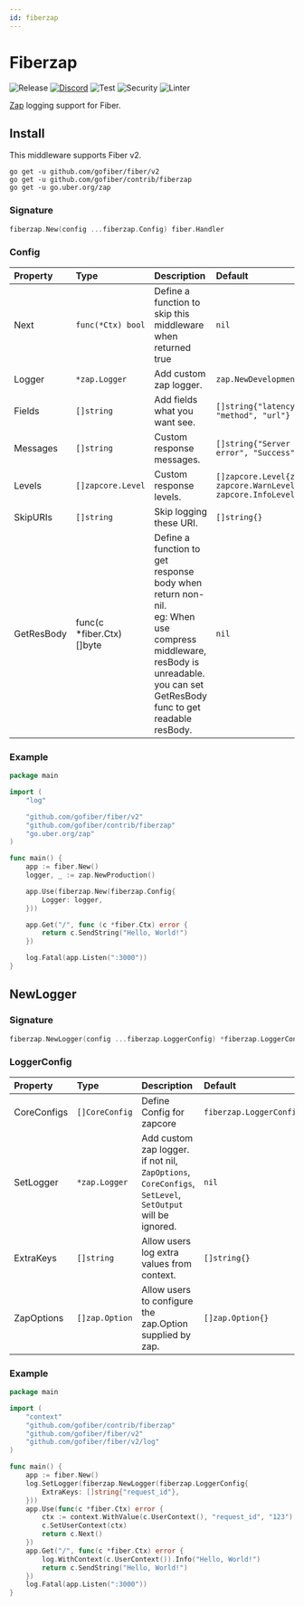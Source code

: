 ```yaml
---
id: fiberzap
---
```


# Fiberzap

![Release](https://img.shields.io/github/v/tag/gofiber/contrib?filter=fiberzap*)
[![Discord](https://img.shields.io/discord/704680098577514527?style=flat&label=%F0%9F%92%AC%20discord&color=00ACD7)](https://gofiber.io/discord)
![Test](https://github.com/gofiber/contrib/workflows/Tests/badge.svg)
![Security](https://github.com/gofiber/contrib/workflows/Security/badge.svg)
![Linter](https://github.com/gofiber/contrib/workflows/Linter/badge.svg)

[Zap](https://github.com/uber-go/zap) logging support for Fiber.

## Install

This middleware supports Fiber v2.

```
go get -u github.com/gofiber/fiber/v2
go get -u github.com/gofiber/contrib/fiberzap
go get -u go.uber.org/zap
```

### Signature

```go
fiberzap.New(config ...fiberzap.Config) fiber.Handler
```

### Config

| Property      | Type                           | Description                                                                                                                                                                   | Default                                                                     |
|:--------------|:-------------------------------|:------------------------------------------------------------------------------------------------------------------------------------------------------------------------------|:----------------------------------------------------------------------------|
| Next          | `func(*Ctx) bool`              | Define a function to skip this middleware when returned true                                                                                                                  | `nil`                                                                       |
| Logger        | `*zap.Logger`                  | Add custom zap logger.                                                                                                                                                        | `zap.NewDevelopment()`                                                      |
| Fields        | `[]string`                     | Add fields what you want see.                                                                                                                                                 | `[]string{"latency", "status", "method", "url"}`                            |
| Messages      | `[]string`                     | Custom response messages.                                                                                                                                                     | `[]string{"Server error", "Client error", "Success"}`                       |                
| Levels        | `[]zapcore.Level`              | Custom response levels.                                                                                                                                                       | `[]zapcore.Level{zapcore.ErrorLevel, zapcore.WarnLevel, zapcore.InfoLevel}` |   
| SkipURIs      | `[]string`                     | Skip logging these URI.                                                                                                                                                       | `[]string{}`                                                                |                
| GetResBody    | func(c *fiber.Ctx) []byte      | Define a function to get response body when return non-nil.<br />eg: When use compress middleware, resBody is unreadable. you can set GetResBody func to get readable resBody.  | `nil`                                                                       |

### Example
```go
package main

import (
    "log"

    "github.com/gofiber/fiber/v2"
    "github.com/gofiber/contrib/fiberzap"
    "go.uber.org/zap"
)

func main() {
    app := fiber.New()
    logger, _ := zap.NewProduction()

    app.Use(fiberzap.New(fiberzap.Config{
        Logger: logger,
    }))

    app.Get("/", func (c *fiber.Ctx) error {
        return c.SendString("Hello, World!")
    })

    log.Fatal(app.Listen(":3000"))
}
```

## NewLogger

### Signature

```go
fiberzap.NewLogger(config ...fiberzap.LoggerConfig) *fiberzap.LoggerConfig 
```

### LoggerConfig


| Property    | Type           | Description                                                                                              | Default                        |
|:------------|:---------------|:---------------------------------------------------------------------------------------------------------|:-------------------------------|
| CoreConfigs | `[]CoreConfig` | Define Config for zapcore                                                                                | `fiberzap.LoggerConfigDefault` |
| SetLogger   | `*zap.Logger`  | Add custom zap logger. if not nil, `ZapOptions`, `CoreConfigs`, `SetLevel`, `SetOutput` will be ignored. | `nil`                          |
| ExtraKeys   | `[]string`     | Allow users log extra values from context.                                                               | `[]string{}`                   |
| ZapOptions  | `[]zap.Option` | Allow users to configure the zap.Option supplied by zap.                                                 | `[]zap.Option{}`               |                
 
### Example

```go
package main

import (
	"context"
	"github.com/gofiber/contrib/fiberzap"
	"github.com/gofiber/fiber/v2"
	"github.com/gofiber/fiber/v2/log"
)

func main() {
    app := fiber.New()
    log.SetLogger(fiberzap.NewLogger(fiberzap.LoggerConfig{
        ExtraKeys: []string{"request_id"},
    }))
    app.Use(func(c *fiber.Ctx) error {
        ctx := context.WithValue(c.UserContext(), "request_id", "123")
        c.SetUserContext(ctx)
        return c.Next()
    })
    app.Get("/", func(c *fiber.Ctx) error {
        log.WithContext(c.UserContext()).Info("Hello, World!")
        return c.SendString("Hello, World!")
    })
    log.Fatal(app.Listen(":3000"))
}
```

